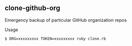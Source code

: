 clone-github-org
----------------

Emergency backup of particular GitHub organization repos

Usage

`$ ORG=xxxxxxxxx TOKEN=xxxxxxxxx ruby clone.rb`
